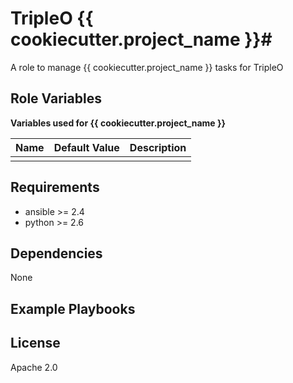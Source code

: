 # TripleO {{ cookiecutter.project_name }}#

A role to manage {{ cookiecutter.project_name }} tasks for TripleO

## Role Variables ##

**Variables used for {{ cookiecutter.project_name }}**

| Name              | Default Value       | Description          |
|-------------------|---------------------|----------------------|
| | | |


## Requirements ##

 - ansible >= 2.4
 - python >= 2.6

## Dependencies ##

None

## Example Playbooks ##



## License ##

Apache 2.0
